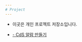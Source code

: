 ```yaml
---
# Project
---
```


* 이곳은 개인 프로젝트 저장소입니다.  

- [- CdS 알람 만들기](https://github.com/mtinet/CdS_Alarm)  





